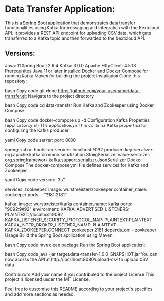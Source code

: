 Data Transfer Application:
======================================================================================================================================================================================================================
This is a Spring Boot application that demonstrates data transfer functionalities using Kafka for messaging and integration with the Nextcloud API. It provides a REST API endpoint for uploading CSV data, which gets transferred to a Kafka topic and then forwarded to the Nextcloud API.

Versions:
--------------------------------------------------------------------------------------------------------------------------------------------------------------------------------------------------------------------------
Java: 11
Spring Boot: 2.6.4
Kafka: 3.0.0
Apache HttpClient: 4.5.13
Prerequisites
Java 11 or later installed
Docker and Docker Compose for running Kafka
Maven for building the project
Installation
Clone this repository:

bash
Copy code
git clone https://github.com/your-username/data-transfer.git
Navigate to the project directory:

bash
Copy code
cd data-transfer
Run Kafka and Zookeeper using Docker Compose:

bash
Copy code
docker-compose up -d
Configuration
Kafka Properties (application.yml)
The application.yml file contains Kafka properties for configuring the Kafka producer.

yaml
Copy code
server:
  port: 8080

spring:
  kafka:
    bootstrap-servers: localhost:9092
    producer:
      key-serializer: org.apache.kafka.common.serialization.StringSerializer
      value-serializer: org.springframework.kafka.support.serializer.JsonSerializer
Docker Compose
The docker-compose.yml file defines services for Kafka and Zookeeper.

yaml
Copy code
version: '3.7'

services:
  zookeeper:
    image: wurstmeister/zookeeper
    container_name: zookeeper
    ports:
      - "2181:2181"
  
  kafka:
    image: wurstmeister/kafka
    container_name: kafka
    ports:
      - "9092:9092"
    environment:
      KAFKA_ADVERTISED_LISTENERS: PLAINTEXT://localhost:9092
      KAFKA_LISTENER_SECURITY_PROTOCOL_MAP: PLAINTEXT:PLAINTEXT
      KAFKA_INTER_BROKER_LISTENER_NAME: PLAINTEXT
      KAFKA_ZOOKEEPER_CONNECT: zookeeper:2181
    depends_on:
      - zookeeper
Usage
Build the Spring Boot application using Maven:

bash
Copy code
mvn clean package
Run the Spring Boot application:

bash
Copy code
java -jar target/data-transfer-1.0.0-SNAPSHOT.jar
You can now access the API at http://localhost:8080/upload-csv to upload CSV data.

Contributors
Add your name if you contributed to the project
License
This project is licensed under the MIT License.

Feel free to customize this README according to your project's specifics and add more sections as needed.
